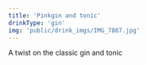 ```yaml
---
title: 'Pinkgin and tonic'
drinkType: 'gin'
img: 'public/drink_imgs/IMG_7887.jpg'
---
```

A twist on the classic gin and tonic